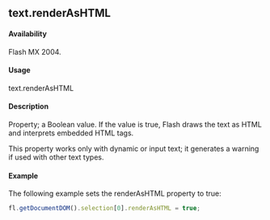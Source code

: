 ## text.renderAsHTML

#### Availability

Flash MX 2004.

#### Usage

text.renderAsHTML

#### Description

Property; a Boolean value. If the value is true, Flash draws the text as HTML and interprets embedded HTML tags.

 This property works only with dynamic or input text; it generates a warning if used with other text types.

#### Example

The following example sets the renderAsHTML property to true:
```javascript
fl.getDocumentDOM().selection[0].renderAsHTML = true;
```